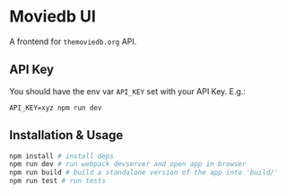 # Moviedb UI

A frontend for `themoviedb.org` API.

## API Key

You should have the env var `API_KEY` set with your API Key. E.g.:

`API_KEY=xyz npm run dev`

## Installation & Usage

```sh
npm install # install deps
npm run dev # run webpack devserver and open app in browser
npm run build # build a standalone version of the app into 'build/'
npm run test # run tests
```
